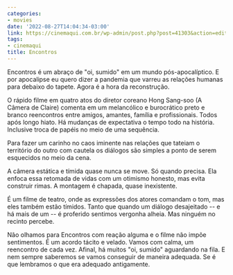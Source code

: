 ```yaml
---
categories:
- movies
date: '2022-08-27T14:04:34-03:00'
link: https://cinemaqui.com.br/wp-admin/post.php?post=41303&action=edit
tags:
- cinemaqui
title: Encontros
---
```


Encontros é um abraço de "oi, sumido" em um mundo pós-apocalíptico. E por apocalipse eu quero dizer a pandemia que varreu as relações humanas para debaixo do tapete. Agora é a hora da reconstrução.

O rápido filme em quatro atos do diretor coreano Hong Sang-soo (A Câmera de Claire) comenta em um melancólico e burocrático preto e branco reencontros entre amigos, amantes, família e profissionais. Todos após longo hiato. Há mudanças de expectativa o tempo todo na história. Inclusive troca de papéis no meio de uma sequência.

Para fazer um carinho no caos iminente nas relações que tateiam o território do outro com cautela os diálogos são simples a ponto de serem esquecidos no meio da cena.

A câmera estática e tímida quase nunca se move. Só quando precisa. Ela enfoca essa retomada de vidas com um otimismo honesto, mas evita construir rimas. A montagem é chapada, quase inexistente. 

É um filme de teatro, onde as expressões dos atores comandam o tom, mas eles também estão tímidos. Tanto que quando um diálogo desajeitado -- e há mais de um -- é proferido sentimos vergonha alheia. Mas ninguém no recinto percebe.

Não olhamos para Encontros com reação alguma e o filme não impõe sentimentos. É um acordo tácito e velado. Vamos com calma, um reencontro de cada vez. Afinal, há muitos "oi, sumido" aguardando na fila. E nem sempre saberemos se vamos conseguir de maneira adequada. Se é que lembramos o que era adequado antigamente.